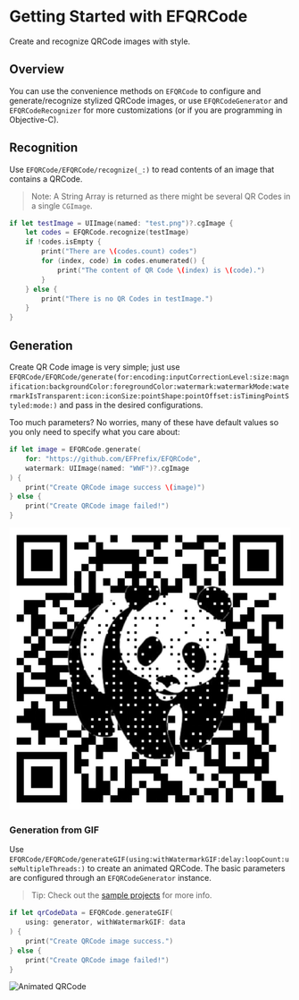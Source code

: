 # Getting Started with EFQRCode

Create and recognize QRCode images with style.

## Overview

You can use the convenience methods on ``EFQRCode`` to configure and generate/recognize stylized QRCode images, or use ``EFQRCodeGenerator`` and ``EFQRCodeRecognizer`` for more customizations (or if you are programming in Objective-C).

## Recognition

Use ``EFQRCode/EFQRCode/recognize(_:)`` to read contents of an image that contains a QRCode.

> Note: A String Array is returned as there might be several QR Codes in a single `CGImage`.

```swift
if let testImage = UIImage(named: "test.png")?.cgImage {
    let codes = EFQRCode.recognize(testImage)
    if !codes.isEmpty {
        print("There are \(codes.count) codes")
        for (index, code) in codes.enumerated() {
            print("The content of QR Code \(index) is \(code).")
        }
    } else {
        print("There is no QR Codes in testImage.")
    }
}
```

## Generation

Create QR Code image is very simple; just use ``EFQRCode/EFQRCode/generate(for:encoding:inputCorrectionLevel:size:magnification:backgroundColor:foregroundColor:watermark:watermarkMode:watermarkIsTransparent:icon:iconSize:pointShape:pointOffset:isTimingPointStyled:mode:)`` and pass in the desired configurations.

Too much parameters? No worries, many of these have default values so you only need to specify what you care about:

```swift
if let image = EFQRCode.generate(
    for: "https://github.com/EFPrefix/EFQRCode",
    watermark: UIImage(named: "WWF")?.cgImage
) {
    print("Create QRCode image success \(image)")
} else {
    print("Create QRCode image failed!")
}
```

![QRCode linking to EFQRCode's GitHub page](EFQRCode-WWF.jpg)

### Generation from GIF

Use ``EFQRCode/EFQRCode/generateGIF(using:withWatermarkGIF:delay:loopCount:useMultipleThreads:)`` to create an animated QRCode. The basic parameters are configured through an ``EFQRCodeGenerator`` instance.

> Tip: Check out the [sample projects](https://github.com/EFPrefix/EFQRCode/tree/main/Examples) for more info.

```swift
if let qrCodeData = EFQRCode.generateGIF(
    using: generator, withWatermarkGIF: data
) {
    print("Create QRCode image success.")
} else {
    print("Create QRCode image failed!")
}
```

![Animated QRCode](EFQRCode-GIF.gif)
